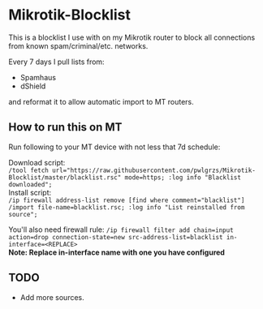 # Mikrotik-Blocklist
This is a blocklist I use with on my Mikrotik router to block all connections from known spam/criminal/etc. networks.

Every 7 days I pull lists from:
- Spamhaus 
- dShield  

and reformat it to allow automatic import to MT routers.

## How to run this on MT
Run following to your MT device with not less that 7d schedule:  

Download script:  
`/tool fetch url="https://raw.githubusercontent.com/pwlgrzs/Mikrotik-Blocklist/master/blacklist.rsc" mode=https;
:log info "Blacklist downloaded";`  
Install script:  
`/ip firewall address-list remove [find where comment="blacklist"]
/import file-name=blacklist.rsc;
:log info "List reinstalled from source";`

You'll also need firewall rule:
`/ip firewall filter add chain=input action=drop connection-state=new src-address-list=blacklist in-interface=<REPLACE>`  
**Note: Replace in-interface name with one you have configured**
## TODO
 - Add more sources.

